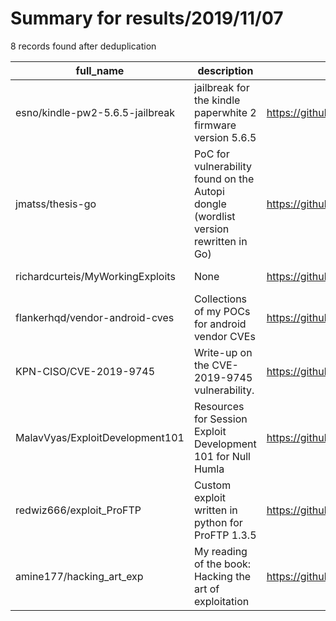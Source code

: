 
# Summary for results/2019/11/07
    
8 records found after deduplication

| full_name | description | html_url | matched_list | matched_count | pushed_at | size | stargazers_count | language | forks_count |
|----------------------------------|-------------------------------------------------------------------------------------|-----------------------------------------------------|-----------------------|-----------------|---------------------------|--------|--------------------|------------|---------------|
| esno/kindle-pw2-5.6.5-jailbreak | jailbreak for the kindle paperwhite 2 firmware version 5.6.5 | https://github.com/esno/kindle-pw2-5.6.5-jailbreak | ['exploit'] | 1 | 2019-11-07 23:23:25+00:00 | 5 | 0 | HTML | 0 |
| jmatss/thesis-go | PoC for vulnerability found on the Autopi dongle (wordlist version rewritten in Go) | https://github.com/jmatss/thesis-go | ['vulnerability poc'] | 1 | 2019-11-07 22:13:08+00:00 | 82 | 0 | Go | 0 |
| richardcurteis/MyWorkingExploits | None | https://github.com/richardcurteis/MyWorkingExploits | ['exploit'] | 1 | 2019-11-07 19:53:08+00:00 | 45 | 0 | C | 0 |
| flankerhqd/vendor-android-cves | Collections of my POCs for android vendor CVEs | https://github.com/flankerhqd/vendor-android-cves | ['cve poc'] | 1 | 2019-11-07 06:12:00+00:00 | 618 | 55 | Java | 13 |
| KPN-CISO/CVE-2019-9745 | Write-up on the CVE-2019-9745 vulnerability. | https://github.com/KPN-CISO/CVE-2019-9745 | ['cve-2'] | 1 | 2019-11-07 14:36:54+00:00 | 609 | 1 | nan | 0 |
| MalavVyas/ExploitDevelopment101 | Resources for Session Exploit Development 101 for Null Humla | https://github.com/MalavVyas/ExploitDevelopment101 | ['exploit'] | 1 | 2019-11-07 05:25:29+00:00 | 1 | 0 | | 0 |
| redwiz666/exploit_ProFTP | Custom exploit written in python for ProFTP 1.3.5 | https://github.com/redwiz666/exploit_ProFTP | ['exploit'] | 1 | 2019-11-07 15:52:48+00:00 | 3 | 0 | Python | 0 |
| amine177/hacking_art_exp | My reading of the book: Hacking the art of exploitation | https://github.com/amine177/hacking_art_exp | ['exploit'] | 1 | 2019-11-07 18:22:09+00:00 | 14 | 0 | | 0 |
